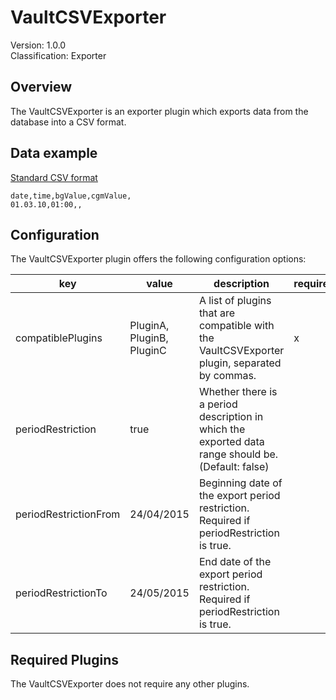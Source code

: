 # VaultCSVExporter
Version: 1.0.0  
Classification: Exporter

Overview
-----
The VaultCSVExporter is an exporter plugin which exports data from the database into a CSV format.

Data example
-----
[Standard CSV format](https://en.wikipedia.org/wiki/Comma-separated_values)
```
date,time,bgValue,cgmValue,
01.03.10,01:00,,
```

Configuration
-----
The VaultCSVExporter plugin offers the following configuration options:

| key  | value | description | required |
| ------------- | ------------- |  ------------- | ------------- |
| compatiblePlugins | PluginA, PluginB, PluginC | A list of plugins that are compatible with the VaultCSVExporter plugin, separated by commas. | x
| periodRestriction | true | Whether there is a period description in which the exported data range should be. (Default: false) | 
| periodRestrictionFrom | 24/04/2015 | Beginning date of the export period restriction. Required if periodRestriction is true. | 
| periodRestrictionTo | 24/05/2015 | End date of the export period restriction. Required if periodRestriction is true. | 

Required Plugins
-----
The VaultCSVExporter does not require any other plugins.


 